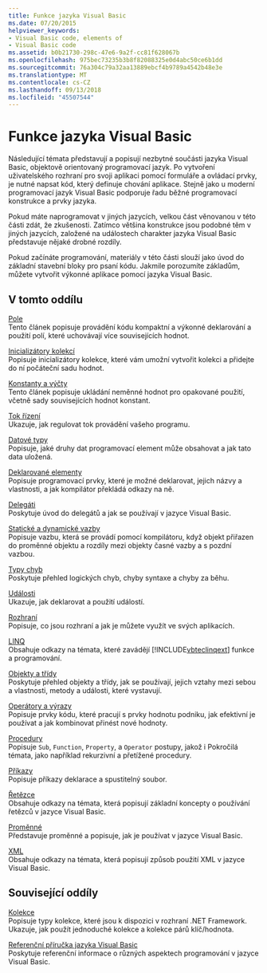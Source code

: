 ```yaml
---
title: Funkce jazyka Visual Basic
ms.date: 07/20/2015
helpviewer_keywords:
- Visual Basic code, elements of
- Visual Basic code
ms.assetid: b0b21730-298c-47e6-9a2f-cc81f628067b
ms.openlocfilehash: 975bec73235b3b8f82088325e0d4abc50ce6b1dd
ms.sourcegitcommit: 76a304c79a32aa13889ebcf4b9789a4542b48e3e
ms.translationtype: MT
ms.contentlocale: cs-CZ
ms.lasthandoff: 09/13/2018
ms.locfileid: "45507544"
---
```

# <a name="visual-basic-language-features"></a>Funkce jazyka Visual Basic
Následující témata představují a popisují nezbytné součásti jazyka Visual Basic, objektově orientovaný programovací jazyk. Po vytvoření uživatelského rozhraní pro svoji aplikaci pomocí formuláře a ovládací prvky, je nutné napsat kód, který definuje chování aplikace. Stejně jako u moderní programovací jazyk Visual Basic podporuje řadu běžné programovací konstrukce a prvky jazyka.  
  
 Pokud máte naprogramovat v jiných jazycích, velkou část věnovanou v této části zdát, že zkušenosti. Zatímco většina konstrukce jsou podobné těm v jiných jazycích, založené na událostech charakter jazyka Visual Basic představuje nějaké drobné rozdíly.  
  
 Pokud začínáte programování, materiály v této části slouží jako úvod do základní stavební bloky pro psaní kódu. Jakmile porozumíte základům, můžete vytvořit výkonné aplikace pomocí jazyka Visual Basic.  
  
## <a name="in-this-section"></a>V tomto oddílu  
 [Pole](../../../visual-basic/programming-guide/language-features/arrays/index.md)  
 Tento článek popisuje provádění kódu kompaktní a výkonné deklarování a použití polí, které uchovávají více souvisejících hodnot.  
  
 [Inicializátory kolekcí](../../../visual-basic/programming-guide/language-features/collection-initializers/index.md)  
 Popisuje inicializátory kolekce, které vám umožní vytvořit kolekci a přidejte do ní počáteční sadu hodnot.  
  
 [Konstanty a výčty](../../../visual-basic/programming-guide/language-features/constants-enums/index.md)  
 Tento článek popisuje ukládání neměnné hodnot pro opakované použití, včetně sady souvisejících hodnot konstant.  
  
 [Tok řízení](../../../visual-basic/programming-guide/language-features/control-flow/index.md)  
 Ukazuje, jak regulovat tok provádění vašeho programu.  
  
 [Datové typy](../../../visual-basic/programming-guide/language-features/data-types/index.md)  
 Popisuje, jaké druhy dat programovací element může obsahovat a jak tato data uložená.  
  
 [Deklarované elementy](../../../visual-basic/programming-guide/language-features/declared-elements/index.md)  
 Popisuje programovací prvky, které je možné deklarovat, jejich názvy a vlastnosti, a jak kompilátor překládá odkazy na ně.  
  
 [Delegáti](../../../visual-basic/programming-guide/language-features/delegates/index.md)  
 Poskytuje úvod do delegátů a jak se používají v jazyce Visual Basic.  
  
 [Statické a dynamické vazby](../../../visual-basic/programming-guide/language-features/early-late-binding/index.md)  
 Popisuje vazbu, která se provádí pomocí kompilátoru, když objekt přiřazen do proměnné objektu a rozdíly mezi objekty časné vazby a s pozdní vazbou.  
  
 [Typy chyb](../../../visual-basic/programming-guide/language-features/error-types.md)  
 Poskytuje přehled logických chyb, chyby syntaxe a chyby za běhu.  
  
 [Události](../../../visual-basic/programming-guide/language-features/events/index.md)  
 Ukazuje, jak deklarovat a použití událostí.  
  
 [Rozhraní](../../../visual-basic/programming-guide/language-features/interfaces/index.md)  
 Popisuje, co jsou rozhraní a jak je můžete využít ve svých aplikacích.  
  
 [LINQ](../../../visual-basic/programming-guide/language-features/linq/index.md)  
 Obsahuje odkazy na témata, které zavádějí [!INCLUDE[vbteclinqext](~/includes/vbteclinqext-md.md)] funkce a programování.  
  
 [Objekty a třídy](../../../visual-basic/programming-guide/language-features/objects-and-classes/index.md)  
 Poskytuje přehled objekty a třídy, jak se používají, jejich vztahy mezi sebou a vlastnosti, metody a události, které vystavují.  
  
 [Operátory a výrazy](../../../visual-basic/programming-guide/language-features/operators-and-expressions/index.md)  
 Popisuje prvky kódu, které pracují s prvky hodnotu podniku, jak efektivní je používat a jak kombinovat přinést nové hodnoty.  
  
 [Procedury](../../../visual-basic/programming-guide/language-features/procedures/index.md)  
 Popisuje `Sub`, `Function`, `Property`, a `Operator` postupy, jakož i Pokročilá témata, jako například rekurzivní a přetížené procedury.  
  
 [Příkazy](../../../visual-basic/programming-guide/language-features/statements.md)  
 Popisuje příkazy deklarace a spustitelný soubor.  
  
 [Řetězce](../../../visual-basic/programming-guide/language-features/strings/index.md)  
 Obsahuje odkazy na témata, která popisují základní koncepty o používání řetězců v jazyce Visual Basic.  
  
 [Proměnné](../../../visual-basic/programming-guide/language-features/variables/index.md)  
 Představuje proměnné a popisuje, jak je používat v jazyce Visual Basic.  
  
 [XML](../../../visual-basic/programming-guide/language-features/xml/index.md)  
 Obsahuje odkazy na témata, která popisují způsob použití XML v jazyce Visual Basic.  
  
## <a name="related-sections"></a>Související oddíly

 [Kolekce](../../../visual-basic/programming-guide/concepts/collections.md)  
 Popisuje typy kolekce, které jsou k dispozici v rozhraní .NET Framework. Ukazuje, jak použít jednoduché kolekce a kolekce párů klíč/hodnota.  
  
 [Referenční příručka jazyka Visual Basic](../../../visual-basic/language-reference/index.md)  
 Poskytuje referenční informace o různých aspektech programování v jazyce Visual Basic.

